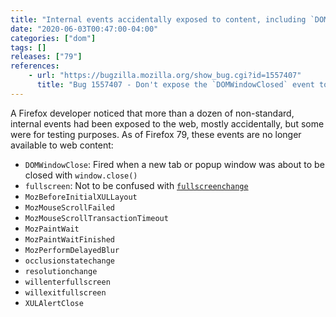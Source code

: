 ```yaml
---
title: "Internal events accidentally exposed to content, including `DOMWindowClosed`, have been removed"
date: "2020-06-03T00:47:00-04:00"
categories: ["dom"]
tags: []
releases: ["79"]
references:
    - url: "https://bugzilla.mozilla.org/show_bug.cgi?id=1557407"
      title: "Bug 1557407 - Don't expose the `DOMWindowClosed` event to content"
---
```

A Firefox developer noticed that more than a dozen of non-standard, internal events had been exposed to the web, mostly accidentally, but some were for testing purposes. As of Firefox 79, these events are no longer available to web content:

* `DOMWindowClose`: Fired when a new tab or popup window was about to be closed with `window.close()`
* `fullscreen`: Not to be confused with [`fullscreenchange`](https://developer.mozilla.org/docs/Web/API/Element/fullscreenchange_event)
* `MozBeforeInitialXULLayout`
* `MozMouseScrollFailed`
* `MozMouseScrollTransactionTimeout`
* `MozPaintWait`
* `MozPaintWaitFinished`
* `MozPerformDelayedBlur`
* `occlusionstatechange`
* `resolutionchange`
* `willenterfullscreen`
* `willexitfullscreen`
* `XULAlertClose`
